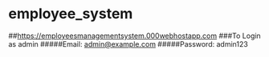 # employee_system
##https://employeesmanagementsystem.000webhostapp.com
###To Login as admin
#####Email: admin@example.com
#####Password: admin123
